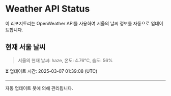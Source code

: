 
# Weather API Status

이 리포지토리는 OpenWeather API를 사용하여 서울의 날씨 정보를 자동으로 업데이트합니다.

## 현재 서울 날씨
> 서울의 현재 날씨: haze, 온도: 4.76°C, 습도: 56%

⏳ 업데이트 시간: 2025-03-07 01:39:08 (UTC)

---
자동 업데이트 봇에 의해 관리됩니다.

